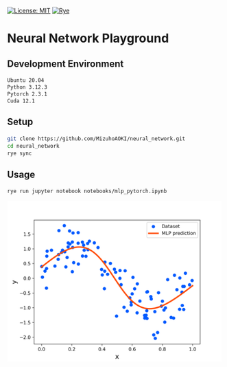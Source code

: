 [![License: MIT](https://img.shields.io/badge/License-MIT-blue.svg)](https://opensource.org/licenses/MIT)
[![Rye](https://img.shields.io/endpoint?url=https://raw.githubusercontent.com/astral-sh/rye/main/artwork/badge.json)](https://rye.astral.sh)

# Neural Network Playground

## Development Environment
```
Ubuntu 20.04
Python 3.12.3
Pytorch 2.3.1
Cuda 12.1
```

## Setup

```bash
git clone https://github.com/MizuhoAOKI/neural_network.git
cd neural_network
rye sync
```

## Usage

```bash
rye run jupyter notebook notebooks/mlp_pytorch.ipynb
```

<img src="./media/mlp.png" width="500" />
